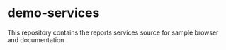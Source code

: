 # demo-services
This repository contains the reports services source for sample browser and documentation
